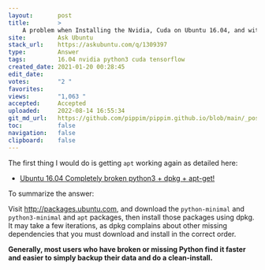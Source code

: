 ```yaml
---
layout:       post
title:        >
    A problem when Installing the Nvidia, Cuda on Ubuntu 16.04, and with upgrading the Ubuntu
site:         Ask Ubuntu
stack_url:    https://askubuntu.com/q/1309397
type:         Answer
tags:         16.04 nvidia python3 cuda tensorflow
created_date: 2021-01-20 00:28:45
edit_date:    
votes:        "2 "
favorites:    
views:        "1,063 "
accepted:     Accepted
uploaded:     2022-08-14 16:55:34
git_md_url:   https://github.com/pippim/pippim.github.io/blob/main/_posts/2021/2021-01-20-A-problem-when-Installing-the-Nvidia_-Cuda-on-Ubuntu-16.04_-and-with-upgrading-the-Ubuntu.md
toc:          false
navigation:   false
clipboard:    false
---
```


The first thing I would do is getting `apt` working again as detailed here:

- [Ubuntu 16.04 Completely broken python3 + dpkg + apt-get!](https://askubuntu.com/a/1092925/307523)

To summarize the answer:

Visit http://packages.ubuntu.com, and download the `python-minimal` and `python3-minimal` and `apt` packages, then install those packages using dpkg. It may take a few iterations, as dpkg complains about other missing dependencies that you must download and install in the correct order.

**Generally, most users who have broken or missing Python find it faster and easier to simply backup their data and do a clean-install.**
